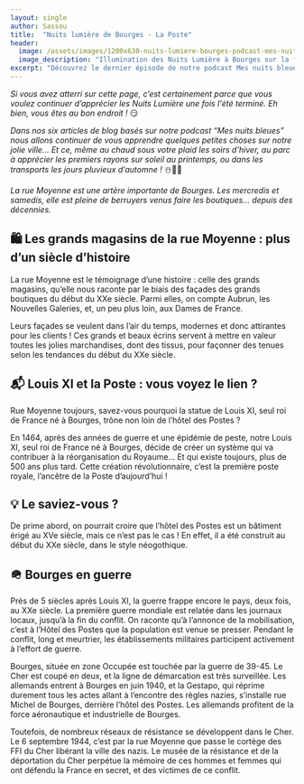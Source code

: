 ```yaml
---
layout: single
author: Sassou
title:  "Nuits lumière de Bourges - La Poste"
header:
  image: /assets/images/1200x630-nuits-lumiere-bourges-podcast-mes-nuits-bleues-patrimoine-illumination-poste.jpg
  image_description: "Illumination des Nuits Lumière à Bourges sur la façade de la Poste, rue Moyenne."
excerpt: "Découvrez le dernier épisode de notre podcast Mes nuits bleues, au sujet des projection sur la façade de la Poste à Bourges."
---
```


*Si vous avez atterri sur cette page, c’est certainement parce que vous voulez continuer d’apprécier les Nuits Lumière une fois l'été terminé. Eh bien, vous êtes au bon endroit !* 😏

*Dans nos six articles de blog basés sur notre podcast “Mes nuits bleues”  nous allons continuer de vous apprendre quelques petites choses sur notre jolie ville… Et ce, même au chaud sous votre plaid les soirs d’hiver, au parc à apprécier les premiers rayons sur soleil au printemps, ou dans les transports les jours pluvieux d’automne !* ☃️🌷🍂

*La rue Moyenne est une artère importante de Bourges. Les mercredis et samedis, elle est pleine de berruyers venus faire les boutiques… depuis des décennies.*



## 🛍️ Les grands magasins de la rue Moyenne : plus d’un siècle d’histoire

La rue Moyenne est le témoignage d’une histoire : celle des grands magasins, qu’elle nous raconte par le biais des façades des grands boutiques du début du XXe siècle. Parmi elles, on compte Aubrun, les Nouvelles Galeries, et, un peu plus loin, aux Dames de France.

Leurs façades se veulent dans l’air du temps, modernes et donc attirantes pour les clients ! Ces grands et beaux écrins servent à mettre en valeur toutes les jolies marchandises, dont des tissus, pour façonner des tenues selon les tendances du début du XXe siècle.



## 📬 Louis XI et la Poste : vous voyez le lien ?

Rue Moyenne toujours, savez-vous pourquoi la statue de Louis XI, seul roi de France né à Bourges, trône non loin de l’hôtel des Postes ?

En 1464, après des années de guerre et une épidémie de peste, notre Louis XI, seul roi de France né à Bourges, décide de créer un système qui va contribuer à la réorganisation du Royaume… Et qui existe toujours, plus de 500 ans plus tard. Cette création révolutionnaire, c’est la première poste royale, l’ancêtre de la Poste d’aujourd’hui !



## 💡 Le saviez-vous ?

De prime abord, on pourrait croire que l’hôtel des Postes est un bâtiment érigé au XVe siècle, mais ce n’est pas le cas ! En effet, il a été construit au début du XXe siècle, dans le style néogothique.



## 🪖 Bourges en guerre

Près de 5 siècles après Louis XI, la guerre frappe encore le pays, deux fois, au XXe siècle. La première guerre mondiale est relatée dans les journaux locaux, jusqu’à la fin du conflit. On raconte qu’à l’annonce de la mobilisation, c’est à l’Hôtel des Postes que la population est venue se presser. Pendant le conflit, long et meurtrier, les établissements militaires participent activement à l’effort de guerre.

Bourges, située en zone Occupée est touchée par la guerre de 39-45. Le Cher est coupé en deux, et la ligne de démarcation est très surveillée. Les allemands entrent à Bourges en juin 1940, et la Gestapo, qui réprime durement tous les actes allant à l’encontre des règles nazies, s’installe rue Michel de Bourges, derrière l’hôtel des Postes. Les allemands profitent de la force aéronautique et industrielle de Bourges.

Toutefois, de nombreux réseaux de résistance se développent dans le Cher. Le 6 septembre 1944, c’est par la rue Moyenne que passe le cortège des FFI du Cher libérant la ville des nazis. Le musée de la résistance et de la déportation du Cher perpétue la mémoire de ces hommes et femmes qui ont défendu la France en secret, et des victimes de ce conflit.